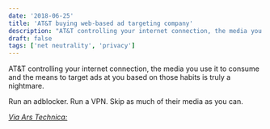 ```yaml
---
date: '2018-06-25'
title: 'AT&T buying web-based ad targeting company'
description: "AT&T controlling your internet connection, the media you use it to consume and the means to target ads at you based on those habits is truly a nightmare."
draft: false
tags: ['net neutrality', 'privacy']
---
```


AT&T controlling your internet connection, the media you use it to consume and the means to target ads at you based on those habits is truly a nightmare.<!-- excerpt -->

Run an adblocker. Run a VPN. Skip as much of their media as you can.

_[Via Ars Technica:](https://arstechnica.com/?p=1336343)_
